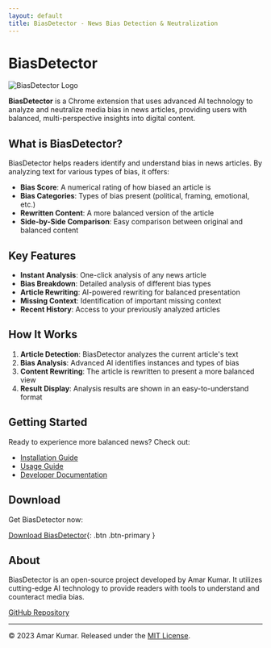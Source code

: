 ```yaml
---
layout: default
title: BiasDetector - News Bias Detection & Neutralization
---
```


# BiasDetector

![BiasDetector Logo](assets/images/logo.png)

**BiasDetector** is a Chrome extension that uses advanced AI technology to analyze and neutralize media bias in news articles, providing users with balanced, multi-perspective insights into digital content.

## What is BiasDetector?

BiasDetector helps readers identify and understand bias in news articles. By analyzing text for various types of bias, it offers:

- **Bias Score**: A numerical rating of how biased an article is
- **Bias Categories**: Types of bias present (political, framing, emotional, etc.)
- **Rewritten Content**: A more balanced version of the article
- **Side-by-Side Comparison**: Easy comparison between original and balanced content

## Key Features

- **Instant Analysis**: One-click analysis of any news article
- **Bias Breakdown**: Detailed analysis of different bias types
- **Article Rewriting**: AI-powered rewriting for balanced presentation
- **Missing Context**: Identification of important missing context
- **Recent History**: Access to your previously analyzed articles

## How It Works

1. **Article Detection**: BiasDetector analyzes the current article's text
2. **Bias Analysis**: Advanced AI identifies instances and types of bias
3. **Content Rewriting**: The article is rewritten to present a more balanced view
4. **Result Display**: Analysis results are shown in an easy-to-understand format

## Getting Started

Ready to experience more balanced news? Check out:

- [Installation Guide](installation.html)
- [Usage Guide](usage.html)
- [Developer Documentation](developers.html)

## Download

Get BiasDetector now:

[Download BiasDetector](assets/BiasDetector.zip){: .btn .btn-primary }

## About

BiasDetector is an open-source project developed by Amar Kumar. It utilizes cutting-edge AI technology to provide readers with tools to understand and counteract media bias.

[GitHub Repository](https://github.com/amarzeus/BiasDetector)

---

© 2023 Amar Kumar. Released under the [MIT License](https://opensource.org/licenses/MIT).
